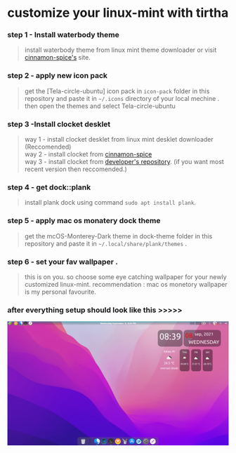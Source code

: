# customize your linux-mint with tirtha


### step 1 - Install waterbody theme 
> install waterbody theme from linux mint theme downloader or visit <a href="https://cinnamon-spices.linuxmint.com/themes/view/waterbody">cinnamon-spice's</a> site.<br>

### step 2 - apply new icon pack
> get the [Tela-circle-ubuntu] icon pack in ```icon-pack``` folder in this repository and paste it in  ```~/.icons``` directory of your local mechine .<br>
> then open the themes and select Tela-circle-ubuntu 

### step 3 -Install clocket desklet

> way 1 - install clocket desklet from linux mint desklet downloader (Reccomended)<br>
> way 2 - install clocket from <a href="https://cinnamon-spices.linuxmint.com/desklets/view/59">cinnamon-spice</a> <br>
> way 3 - install clocket from <a href="https://github.com/tirtharajsinha/clocket">developer's repository</a>. (if you want most recent version then reccomended.)

### step 4 - get dock::plank 
> install plank dock using command ``` sudo apt install plank ```.

### step 5 - apply mac os monatery dock theme 

> get the mcOS-Monterey-Dark theme in dock-theme folder in this repository and paste it in  ```~/.local/share/plank/themes``` .

### step 6 - set your fav wallpaper .
> this is on you. so choose some eye catching wallpaper for your newly customized linux-mint.
> recommendation : mac os monetory wallpaper is my personal favourite.


### after everything setup should look like this >>>>>

<img src="sample.png" alt="">
